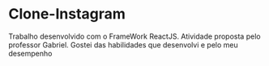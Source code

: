 # Clone-Instagram
Trabalho desenvolvido com o FrameWork ReactJS. Atividade proposta pelo professor Gabriel. Gostei das habilidades que desenvolvi e pelo meu desempenho
